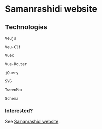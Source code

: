 # Samanrashidi website

## Technologies
```
Veujs
```

```
Veu-Cli
```

```
Vuex
```

```
Vue-Router
```

```
jQuery
```

```
SVG
```

```
TweenMax
```

```
Schema
```

### Interested?
See [Samanrashidi website](https://www.samanrashidi.com).
